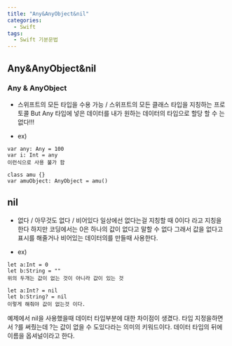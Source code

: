 ```yaml
---
title: "Any&AnyObject&nil"
categories:
  - Swift
tags:
  - Swift 기분문법
---
```

## Any&AnyObject&nil

###  Any &  AnyObject
- 스위프트의 모든 타입을 수용 가능 /  스위프트의 모든 클래스 타입을 지칭하는 프로토콜
But  Any 타입에 넣은 데이터를 내가 원하는 데이터의 타입으로 할당 할 수 는 없다!!!

- ex) 
```
var any: Any = 100
var i: Int = any
이런식으로 사용 불가 함

class amu {}
var amuObject: AnyObject = amu()

```
## nil
- 없다 / 아무것도 없다 / 비어있다 
일상에선 없다는걸 지칭할 때 0이다 라고 지칭을 한다 하지만 코딩에서는 0은 하나의 값이 없다고 말할 수 없다
그래서 값을 없다고 표시를 해줄거나 비어있는 데이터의를 만들때 사용한다.

- ex)
```
let a:Int = 0
let b:String = "" 
위의 두개는 값이 없는 것이 아니라 값이 있는 것

let a:Int? = nil
let b:String? = nil
이렇게 해줘야 값이 없는것 이다.
```

예제에서 nil을 사용했을때 데이터 타입부분에 대한 차이점이 생겼다.
타입 지정을하면서 ?를 써줬는데 ?는 값이 없을 수 도있다라는 의미의 키워드이다.
데이터 타입의 뒤에 이름을 옵셔널이라고 한다. 

